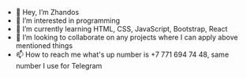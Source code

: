 - 👋 Hey, I’m Zhandos
- 👀 I’m interested in programming
- 🌱 I’m currently learning HTML, CSS, JavaScript, Bootstrap, React
- 💞️ I’m looking to collaborate on any projects where I can apply above mentioned things
- 📫 How to reach me what's up number is +7 771 694 74 48, same number I use for Telegram

<!---
Zhandos555/Zhandos555 is a ✨ special ✨ repository because its `README.md` (this file) appears on your GitHub profile.
You can click the Preview link to take a look at your changes.
--->

